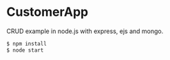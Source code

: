 # CustomerApp
CRUD example in node.js with express, ejs and mongo.

```bash
$ npm install
$ node start
```
